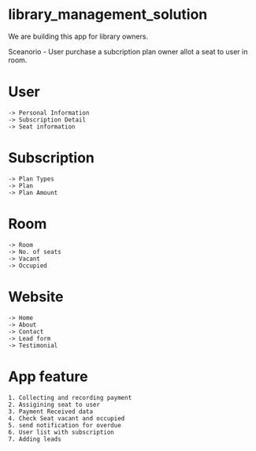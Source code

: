 # library_management_solution
We are building this app for library owners.

Sceanorio - User purchase a subcription plan owner allot a seat to user in room.

# User
    -> Personal Information
    -> Subscription Detail
    -> Seat information

# Subscription
    -> Plan Types
    -> Plan
    -> Plan Amount
# Room
    -> Room
    -> No. of seats
    -> Vacant
    -> Occupied

# Website
    -> Home
    -> About
    -> Contact
    -> Lead form
    -> Testimonial

# App feature
    1. Collecting and recording payment
    2. Assigining seat to user
    3. Payment Received data
    4. Check Seat vacant and occupied
    5. send notification for overdue
    6. User list with subscription
    7. Adding leads
